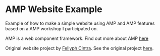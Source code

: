 # AMP Website Example

Example of how to make a simple website using AMP and AMP features based on a AMP workshop I participated on.

AMP is a web component framework. Find out more about AMP [here](https://amp.dev/)

Original website project by [Fellyph Cintra](https://glitch.com/@fellyph).
See the original project [here](https://glitch.com/~fellyph-the-best-caipirinha).
